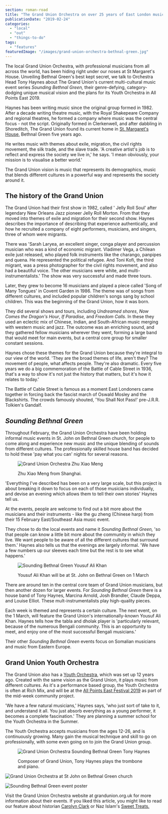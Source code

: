 ```yaml
---
section: roman-road
title: "The Grand Union Orchestra on over 25 years of East London music"
publicationDate: "2019-02-24"
categories: 
  - "local"
  - "out"
  - "things-to-do"
tags: 
  - "features"
featuredImage: "/images/grand-union-orchestra-bethnal-green.jpg"
---
```


The local Grand Union Orchestra, with professional musicians from all across the world, has been hiding right under our noses at St Margaret's House. Unveiling Bethnal Green's best kept secret, we talk to Orchestra Head Tony Haynes about The Grand Union's current multi-cultural music event series _Sounding Bethnal Green,_ their genre-defying, category-dodging unique musical vision and the plans for its Youth Orchestra in All Points East 2019.

Haynes has been writing music since the original group formed in 1982. After a decade writing theatre music, with the Royal Shakepeare Company and regional theatres, he formed a company where music was the central focus - not the script. Originally formed in Clerkenwell, and after dabbling in Shoreditch, The Grand Union found its current home in [St. Margaret's House](https://romanroadlondon.com/st-margarets-house-expansion/), Bethnal Green five years ago.

He writes music with themes about exile, migration, the civil rights movement, the silk trade, and the slave trade. 'A creative artist's job is to reflect and express the society we live in,' he says. 'I mean obviously, your mission is to visualise a better world.'

The Grand Union vision is music that represents its demographics, music that blends different cultures in a powerful way and represents the society around it.

## The history of the Grand Union

The Grand Union had their first show in 1982, called ' Jelly Roll Soul' after legendary New Orleans Jazz pioneer Jelly Roll Morton. From that they moved into themes of exile and migration for their second show. Haynes describes the importance of describing that experience authentically, and how he recruited a company of eight performers, musicians, and singers, three of whom were migrants.

There was 'Sarah Laryea, an excellent singer, conga player and percussion musician who was a kind of economic migrant. Vladimer Vega, a Chilean exile just released, who played folk instruments like the charango, panpipes and quena. He represented the political refugee. And Toni Kofi, the third migrant, was a press photographer for the civil rights movement, and also had a beautiful voice. The other musicians were white, and multi-instrumentalists.' The show was very successful and made three tours.

Later, they grew to become 16 musicians and played a piece called 'Song of Many Tongues' in Covent Garden in 1986. The theme was of songs from different cultures, and included popular children's songs sang by school children. This was the beginning of the Grand Union, how it was born.

They did several shows and tours, including _Undreamed shores_, _Now Comes the Dragon's Hour_, _If Paradise,_ and _Freedom Calls_. In these they used an eclectic mix of Chinese, Indian, and South-African music merging with western music and jazz. The outcome was an enriching sound, and they gathered fellow musicians wherever they went, forming a large band that would meet for main events, but a central core group for smaller constant sessions.

Haynes chose these themes for the Grand Union because they're integral to our view of the world. 'They are the broad themes of life, aren't they? The movement of people, what affects people. They're also dramatic. Every five years we do a big commemoration of the Battle of Cable Street in 1936, that's a way to show it's not just the history that matters, but it's how it relates to today.'

The Battle of Cable Street is famous as a moment East Londoners came together in forcing back the fascist march of Oswald Mosley and the Blackshirts. The crowds famously shouted, 'You Shall Not Pass!' pre-J.R.R. Tolkien's Gandalf.

## _Sounding Bethnal Green_

Throughout February, the Grand Union Orchestra have been holding informal music events in St. John on Bethnal Green church, for people to come along and experience new music and the unique blending of sounds from different cultures. The professionally skilled house band has decided to hold these 'pay what you can' nights for several reasons.

<figure>

![Grand Union Orchestra Zhu Xiao Meng ](/images/4.1-zhu-w196h196.jpg)

<figcaption>

Zhu Xiao Meng from Shanghai.

</figcaption>

</figure>

'Everything I've described has been on a very large scale, but this project is about breaking it down to focus on each of those musicians individually, and devise an evening which allows them to tell their own stories' Haynes tell us.

At the events, people are welcome to find out a bit more about the musicians and their instruments - like the gu zheng (Chinese harp) from their 15 February East/Southeast Asia music event.

They chose to do the local events and name it _Sounding Bethnal Green,_ 'so that people can know a little bit more about the community in which they live. We want people to be aware of all the different cultures that surround them.' Haynes also tells us that the evenings are largely informal. 'We have a few numbers up our sleeves each time but the rest is to see what happens.'

<figure>

![Sounding Bethnal Green Yousuf Ali Khan](/images/about15-1-w306h306.jpg)

<figcaption>

Yousuf Ali Khan will be at St. John on Bethnal Green on 1 March

</figcaption>

</figure>

There are around ten in the central core team of Grand Union musicians, but then another dozen for larger events. For _Sounding Bethnal Green_ there is a house band of Tony Haynes, Marcina Arnold, Josh Brandler, Claude Deppa, and Louise Elliot. These mult-instrumentalists play high-quality pieces.

Each week is themed and represents a certain culture. The next event, on the 1 March, will feature the Grand Union's internationally-known Yousuf Ali Khan. Haynes tells how the tabla and dholak player is 'particularly relevant, because of the numerous Bengali community. This is an opportunity to meet, and enjoy one of the most successful Bengali musicians.'

Their other _Sounding Bethnal Green_ events focus on Somalian musicians and music from Eastern Europe.

## Grand Union Youth Orchestra

The Grand Union also has a [Youth Orchestra](https://grandunion.org.uk/guyo.php), which was set up 12 years ago. Created with the same vision as the Grand Union, it plays music from different cultures. As it's a performance based group, the Youth Orchestra is often at Rich Mix, and will be at the [All Points East Festival 2019](https://romanroadlondon.com/all-points-east-festival-victoria-park-east-london/) as part of the mid-week community project.

'We have a few natural musicians,' Haynes says, 'who just sort of take to it, and understand it all. You just absorb everything as a young performer, it becomes a complete fascination.' They are planning a summer school for the Youth Orchestra in the Summer.

The Youth Orchestra accepts musicians from the ages 12-26, and is continuously growing. Many gain the musical technique and skill to go on professionally, with some even going on to join the Grand Union group.

<figure>

![Grand Union Orchestra Sounding Bethnal Green Tony Haynes](/images/Tony-Haynes-1-1024x683.jpg)

<figcaption>

Composer of Grand Union, Tony Haynes plays the trombone and piano.

</figcaption>

</figure>

![Grand Union Orchestra at St John on Bethnal Green church](/images/grand-union-orchestra-bethnal-green-1024x683.jpg)

![Sounding Bethnal Green event poster](/images/sounding-bethnal-green1-min-1024x683.png)

Visit the Grand Union Orchestra website at grandunion.org.uk for more information about their events. If you liked this article, you might like to read our feature about historian [Carolyn Clark](https://romanroadlondon.com/carolyn-clark-east-london-historian-interview/) or Naz Islam's [Sweet Treats.](https://romanroadlondon.com/sweet-treats-sweet-shop/)

